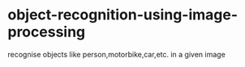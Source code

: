 # object-recognition-using-image-processing
recognise objects like person,motorbike,car,etc. in a given image
